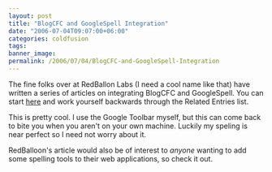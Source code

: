```yaml
---
layout: post
title: "BlogCFC and GoogleSpell Integration"
date: "2006-07-04T09:07:00+06:00"
categories: coldfusion 
tags: 
banner_image: 
permalink: /2006/07/04/BlogCFC-and-GoogleSpell-Integration
---
```


The fine folks over at RedBallon Labs (I need a cool name like that) have written a series of articles on integrating BlogCFC and GoogleSpell. You can start <a href="http://labs.redbd.net/blog/index.cfm/2006/7/4/BlogCFC-and-GoogieSpell-Intergration-Explained">here</a> and work yourself backwards through the Related Entries list.

This is pretty cool. I use the Google Toolbar myself, but this can come back to bite you when you aren't on your own machine. Luckily my speling is near perfect so I need not worry about it. 

RedBalloon's article would also be of interest to <i>anyone</i> wanting to add some spelling tools to their web applications, so check it out.